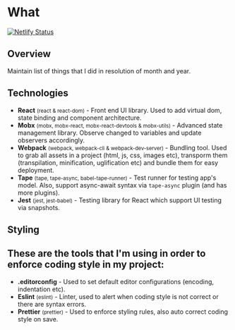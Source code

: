 # What

[![Netlify Status](https://api.netlify.com/api/v1/badges/110ef092-5a38-465d-ae5f-b7afc2e5cd2e/deploy-status)](https://app.netlify.com/sites/vocalist/deploys)

## Overview

Maintain list of things that I did in resolution of month and year.

## Technologies

-   **React** <small>(react & react-dom)</small> - Front end UI library. Used to add virtual dom, state binding and component architecture.
-   **Mobx** <small>(mobx, mobx-react, mobx-react-devtools & mobx-utils)</small> - Advanced state management library. Observe changed to variables and update observers accordingly.
-   **Webpack** <small>(webpack, webpack-cli & webpack-dev-server)</small> - Bundling tool. Used to grab all assets in a project (html, js, css, images etc), transporm them (transpilation, minification, uglification etc) and bundle them for easy deployment.
-   **Tape** <small>(tape, tape-async, babel-tape-runner)</small> - Test runner for testing app's model. Also, support async-await syntax via `tape-async` plugin (and has more plugins).
-   **Jest** <small>(jest, jest-babel)</small> - Testing library for React which support UI testing via snapshots.

## Styling

## These are the tools that I'm using in order to enforce coding style in my project:

-   **.editorconfig** - Used to set default editor configurations (encoding, indentation etc).
-   **Eslint** <small>(eslint)</small> - Linter, used to alert when coding style is not correct or there are syntax errors.
-   **Prettier** <small>(prettier)</small> - Used to enforce styling rules, also auto correct coding style on save.

